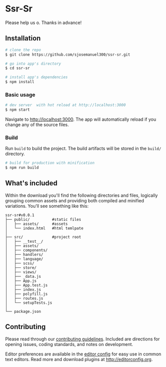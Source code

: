 # Ssr-Sr

Please help us o. Thanks in advance!

## Installation

``` bash
# clone the repo
$ git clone https://github.com/sjosemanuel300/ssr-sr.git

# go into app's directory
$ cd ssr-sr

# install app's dependencies
$ npm install
```

### Basic usage

``` bash
# dev server  with hot reload at http://localhost:3000
$ npm start
```

Navigate to [http://localhost:3000](http://localhost:3000). The app will automatically reload if you change any of the source files.

### Build

Run `build` to build the project. The build artifacts will be stored in the `build/` directory.

```bash
# build for production with minification
$ npm run build
```

## What's included

Within the download you'll find the following directories and files, logically grouping common assets and providing both compiled and minified variations. You'll see something like this:

```
ssr-sr#v0.0.1
├── public/          #static files
│   ├── assets/      #assets
│   └── index.html   #html temlpate
│
├── src/             #project root
│   ├── __test__/
│   ├── assets/  
│   ├── components/  
│   ├── handlers/  
│   ├── language/
│   ├── scss/      
│   ├── store/
│   ├── views/     
│   ├── _data.js
│   ├── App.js
│   ├── App.test.js
│   ├── index.js
│   ├── polyfill.js
│   ├── routes.js
│   └── setupTests.js
│
└── package.json
```

## Contributing

Please read through our [contributing guidelines](https://github.com/coreui/coreui-free-react-admin-template/blob/master/CONTRIBUTING.md). Included are directions for opening issues, coding standards, and notes on development.

Editor preferences are available in the [editor config](https://github.com/coreui/coreui-free-react-admin-template/blob/master/.editorconfig) for easy use in common text editors. Read more and download plugins at <http://editorconfig.org>.
